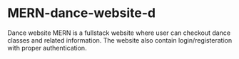# MERN-dance-website-d

Dance website MERN is a fullstack website where user can checkout dance classes and related information. The website also contain login/registeration with proper authentication.
